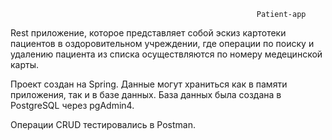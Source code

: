                                                            Patient-app
Rest приложение, которое представляет собой эскиз картотеки пациентов
в оздоровительном учреждении, где операции по поиску и удалению пациента
из списка осуществляются по номеру медецинской карты.

Проект создан на Spring. 
Данные могут храниться как в памяти приложения, так и в базе данных.
База данных была создана в PostgreSQL через pgAdmin4.

Операции CRUD тестировались в Postman.
